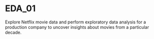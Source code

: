 # EDA_01
Explore Netflix movie data and perform exploratory data analysis for a production company to uncover insights about movies from a particular decade.
